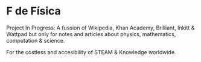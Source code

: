 # F de Física

Project In Progress: A fussion of Wikipedia, Khan Academy, Brilliant, Inkitt & Wattpad but only for notes and articles about physics, mathematics, computation & science.

For the costless and accesibility of STEAM & Knowledge worldwide.
